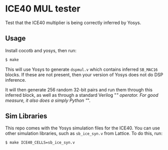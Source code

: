 # ICE40 MUL tester

Test that the ICE40 multiplier is being correctly inferred by Yosys.

## Usage

Install cocotb and yosys, then run:

```sh
$ make
```

This will use Yosys to generate `dspmul.v` which contains inferred `SB_MAC16` blocks.  If these are not present, then your version of Yosys does not do DSP inference.

It will then generate 256 random 32-bit pairs and run them through this inferred block, as well as through a standard Verilog "*" operator.  For good measure, it also does a simply Python "*".

## Sim Libraries

This repo comes with the Yosys simulation files for the ICE40.  You can use other simulation libraries, such as `sb_ice_syn.v` from Lattice.  To do this, run:

```sh
$ make ICE40_CELLS=sb_ice_syn.v
```